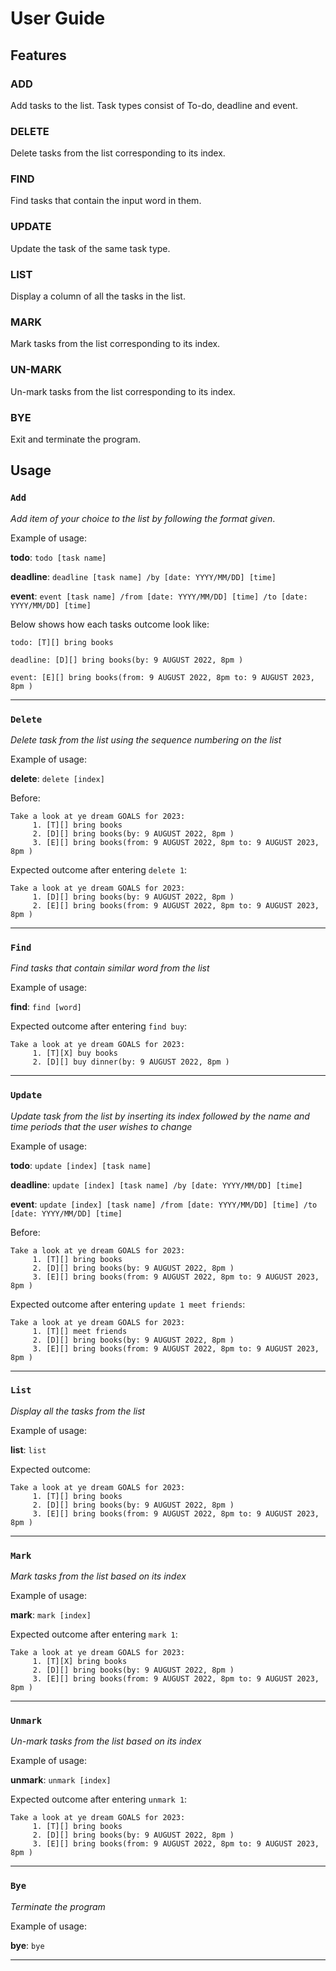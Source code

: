 # User Guide

## Features

### ADD

Add tasks to the list. Task types consist of To-do, deadline and event.

### DELETE

Delete tasks from the list corresponding to its index.

### FIND

Find tasks that contain the input word in them.

### UPDATE

Update the task of the same task type.

### LIST

Display a column of all the tasks in the list.

### MARK

Mark tasks from the list corresponding to its index.

### UN-MARK

Un-mark tasks from the list corresponding to its index.

### BYE

Exit and terminate the program.

## Usage

### `Add`

*Add item of your choice to the list by following the format given*.

Example of usage:

**todo**: `todo [task name]`

**deadline**: `deadline [task name] /by [date: YYYY/MM/DD] [time]`

**event**: `event [task name] /from [date: YYYY/MM/DD] [time] /to [date: YYYY/MM/DD] [time]`

Below shows how each tasks outcome look like:

```
todo: [T][] bring books

deadline: [D][] bring books(by: 9 AUGUST 2022, 8pm )

event: [E][] bring books(from: 9 AUGUST 2022, 8pm to: 9 AUGUST 2023, 8pm )
```

---

### `Delete`

*Delete task from the list using the sequence numbering on the list*

Example of usage:

**delete**: `delete [index]`

Before:

```
Take a look at ye dream GOALS for 2023:
     1. [T][] bring books
     2. [D][] bring books(by: 9 AUGUST 2022, 8pm )
     3. [E][] bring books(from: 9 AUGUST 2022, 8pm to: 9 AUGUST 2023, 8pm )
```

Expected outcome after entering `delete 1`:

```
Take a look at ye dream GOALS for 2023:
     1. [D][] bring books(by: 9 AUGUST 2022, 8pm )
     2. [E][] bring books(from: 9 AUGUST 2022, 8pm to: 9 AUGUST 2023, 8pm )
```

---

### `Find`

*Find tasks that contain similar word from the list*

Example of usage:

**find**: `find [word]`

Expected outcome after entering `find buy`:

```
Take a look at ye dream GOALS for 2023:
     1. [T][X] buy books
     2. [D][] buy dinner(by: 9 AUGUST 2022, 8pm )
```

---

### `Update`

*Update task from the list by inserting its index followed by the name and time periods that the user wishes to change*

Example of usage:

**todo**: `update [index] [task name]`

**deadline**: `update [index] [task name] /by [date: YYYY/MM/DD] [time]`

**event**: `update [index] [task name] /from [date: YYYY/MM/DD] [time] /to [date: YYYY/MM/DD] [time]`

Before:

```
Take a look at ye dream GOALS for 2023:
     1. [T][] bring books
     2. [D][] bring books(by: 9 AUGUST 2022, 8pm )
     3. [E][] bring books(from: 9 AUGUST 2022, 8pm to: 9 AUGUST 2023, 8pm )
```

Expected outcome after entering `update 1 meet friends`:

```
Take a look at ye dream GOALS for 2023:
     1. [T][] meet friends
     2. [D][] bring books(by: 9 AUGUST 2022, 8pm )
     3. [E][] bring books(from: 9 AUGUST 2022, 8pm to: 9 AUGUST 2023, 8pm )
```

---

### `List`

*Display all the tasks from the list*

Example of usage:

**list**: `list`

Expected outcome:

```
Take a look at ye dream GOALS for 2023:
     1. [T][] bring books
     2. [D][] bring books(by: 9 AUGUST 2022, 8pm )
     3. [E][] bring books(from: 9 AUGUST 2022, 8pm to: 9 AUGUST 2023, 8pm )
```

---

### `Mark`

*Mark tasks from the list based on its index*

Example of usage:

**mark**: `mark [index]`

Expected outcome after entering `mark 1`:

```
Take a look at ye dream GOALS for 2023:
     1. [T][X] bring books
     2. [D][] bring books(by: 9 AUGUST 2022, 8pm )
     3. [E][] bring books(from: 9 AUGUST 2022, 8pm to: 9 AUGUST 2023, 8pm )
```

---

### `Unmark`

*Un-mark tasks from the list based on its index*

Example of usage:

**unmark**: `unmark [index]`

Expected outcome after entering `unmark 1`:

```
Take a look at ye dream GOALS for 2023:
     1. [T][] bring books
     2. [D][] bring books(by: 9 AUGUST 2022, 8pm )
     3. [E][] bring books(from: 9 AUGUST 2022, 8pm to: 9 AUGUST 2023, 8pm )
```

---

### `Bye`

*Terminate the program*

Example of usage:

**bye**: `bye`

---
